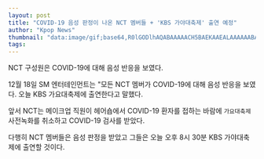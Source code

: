 ```yaml
---
layout: post
title: "COVID-19 음성 판정이 나온 NCT 멤버들 + 'KBS 가야대축제' 출연 예정"
author: "Kpop News"
thumbnail: "data:image/gif;base64,R0lGODlhAQABAAAAACH5BAEKAAEALAAAAAABAAEAAAICTAEAOw=="
tags: 
---
```



NCT 구성원은 COVID-19에 대해 음성 반응을 보였다.

12월 18일 SM 엔터테인먼트는 "모든 NCT 멤버가 COVID-19에 대해 음성 반응을 보였다. 오늘 KBS 가요대축제에 출연한다고 말했다.

앞서 NCT는 메이크업 직원이 헤어숍에서 COVID-19 환자를 접하는 바람에 `가요대축제` 사전녹화를 취소하고 COVID-19 검사를 받았다.

다행히 NCT 멤버들은 음성 판정을 받았고 그들은 오늘 오후 8시 30분 KBS 가야대축제에 출연할 것이다.
